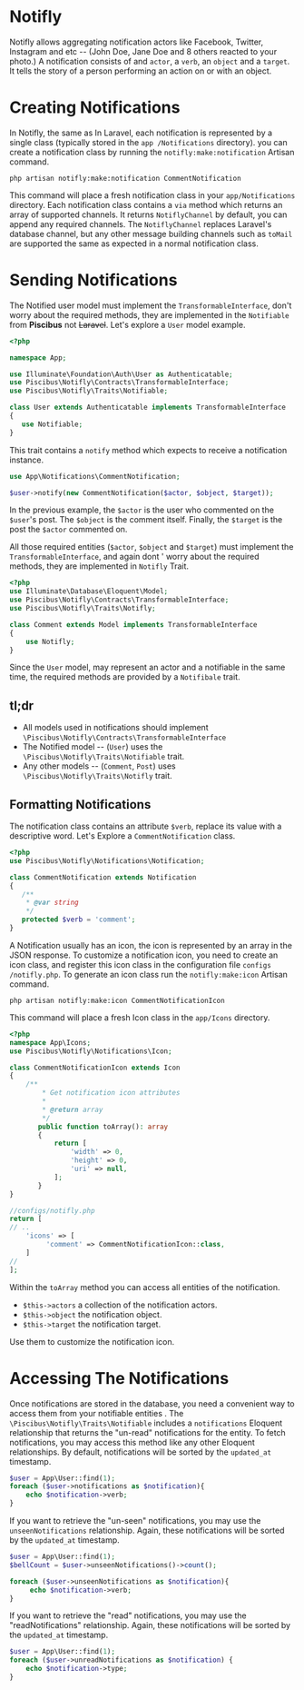 # Notifly
Notifly allows aggregating notification actors like Facebook, Twitter, Instagram and etc -- (John Doe, Jane Doe and 8
 others reacted to your photo.) A notification consists of and `actor`, a `verb`, an `object` and a `target`. It
  tells the story of a person performing an action on or with an object.
 
 # Creating Notifications
 In Notifly, the same as In Laravel, each notification is represented by a single class (typically stored in the `app
 /Notifications` directory). you can create a notification class by running the `notifly:make:notification` Artisan
  command.
  
  `php artisan notifly:make:notification CommentNotification`
  
  This command will place a fresh notification class in your `app/Notifications` directory. Each notification class
   contains a `via` method which returns an array of supported channels. It returns `NotiflyChannel` by default, you
    can append any required channels. The `NotiflyChannel` replaces Laravel's database channel, but any other message
     building channels such as `toMail` are supported the same as expected in a normal notification class. 
     
# Sending Notifications

The Notified user model must implement the `TransformableInterface`, don't worry about the required methods, they are
 implemented in the `Notifiable` from **Piscibus** not ~~Laravel~~. Let's explore a `User` model example.
 
 ```php
<?php

namespace App;

use Illuminate\Foundation\Auth\User as Authenticatable;
use Piscibus\Notifly\Contracts\TransformableInterface;
use Piscibus\Notifly\Traits\Notifiable;

class User extends Authenticatable implements TransformableInterface
{
    use Notifiable;
}
```

This trait contains a `notify` method which expects to receive a notification instance.

```php
use App\Notifications\CommentNotification;

$user->notify(new CommentNotification($actor, $object, $target));
```

In the previous example, the `$actor` is the user who commented on the `$user`'s post. The `$object` is the comment
 itself. Finally, the `$target` is the post the `$actor` commented on.
 
 All those required entities (`$actor`, `$object` and `$target`) must implement the `TransformableInterface`, and again dont
 ' worry
  about the required
  methods, they are implemented in `Notifly` Trait.
  
```php
<?php
use Illuminate\Database\Eloquent\Model;
use Piscibus\Notifly\Contracts\TransformableInterface;
use Piscibus\Notifly\Traits\Notifly;

class Comment extends Model implements TransformableInterface
{
    use Notifly;
}
```

Since the `User` model, may represent an actor and a notifiable in the same time, the required methods are provided
 by a `Notifibale` trait.
 
 ## tl;dr
 - All models used in notifications should implement `\Piscibus\Notifly\Contracts\TransformableInterface`
 - The Notified model -- (`User`) uses the `\Piscibus\Notifly\Traits\Notifiable` trait.
 - Any other models -- (`Comment`, `Post`) uses `\Piscibus\Notifly\Traits\Notifly` trait.
 
 ## Formatting Notifications
 The notification class contains an attribute `$verb`, replace its value with a descriptive word. Let's Explore a
  `CommentNotification` class.
  
 ```php
<?php
use Piscibus\Notifly\Notifications\Notification;

class CommentNotification extends Notification
{
    /**
     * @var string
     */
    protected $verb = 'comment';
}
```
A Notification usually has an icon, the icon is represented by an array in the JSON response. To customize a
 notification icon, you need to create an icon class, and register this icon class in the configuration file `configs
 /notifly.php`. To generate an icon class run the `notifly:make:icon` Artisan command.
 
 `php artisan notifly:make:icon CommentNotificationIcon`
 
 This command will place a fresh Icon class in the `app/Icons` directory.
 
 ```php
<?php
namespace App\Icons;
use Piscibus\Notifly\Notifications\Icon;

class CommentNotificationIcon extends Icon
{
     /**
         * Get notification icon attributes
         *
         * @return array
         */
        public function toArray(): array
        {
            return [
                'width' => 0,
                'height' => 0,
                'uri' => null,
            ];
        }
}
```
```php
//configs/notifly.php
return [
// ..
    'icons' => [
         'comment' => CommentNotificationIcon::class,
    ]   
//    
];

```

Within the `toArray` method you can access all entities of the notification.
- `$this->actors` a collection of the notification actors.
- `$this->object` the notification object.
- `$this->target` the notification target.

Use them to customize the notification icon.

# Accessing The Notifications

Once notifications are stored in the database, you need a convenient way to access them from your notifiable entities
. The `\Piscibus\Notifly\Traits\Notifiable` includes a `notifications` Eloquent relationship that returns the "un-read"
 notifications for the entity. To fetch notifications, you may access this method like any other Eloquent
  relationships. By default, notifications will be sorted by the `updated_at` timestamp.
  
```php
$user = App\User::find(1);
foreach ($user->notifications as $notification){
    echo $notification->verb;
}
```

If you want to retrieve the "un-seen" notifications, you may use the `unseenNotifications` relationship. Again, these
 notifications will be sorted by the `updated_at` timestamp.
 
```php
$user = App\User::find(1);
$bellCount = $user->unseenNotifications()->count();

foreach ($user->unseenNotifications as $notification){
     echo $notification->verb;
}
```

If you want to retrieve the "read" notifications, you may use the "readNotifications" relationship. Again, these
 notifications will be sorted by the `updated_at` timestamp.
 
```php
$user = App\User::find(1);
foreach ($user->unreadNotifications as $notification) {
    echo $notification->type;
}
```


